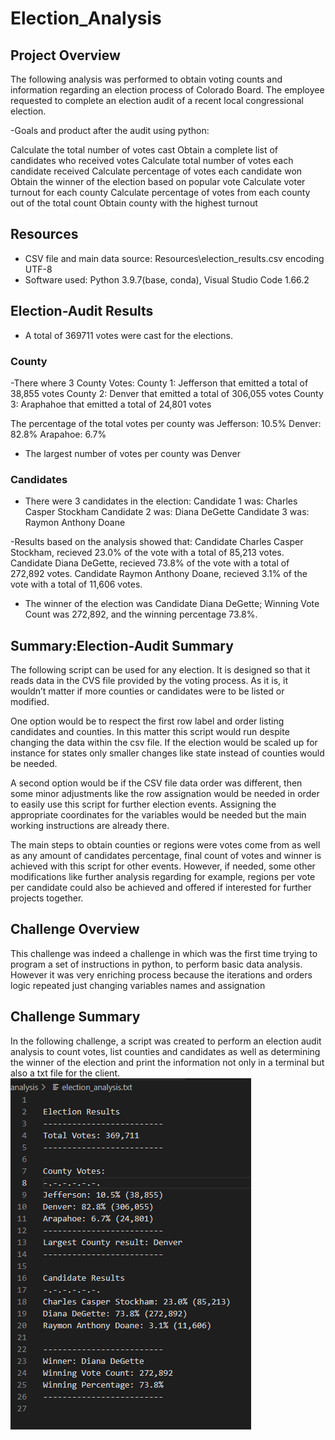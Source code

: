 # Election_Analysis


## Project Overview
The following analysis was performed to obtain voting counts and information regarding an election process of Colorado Board. The employee requested to complete an election audit of a recent local congressional election. 

-Goals and product after the audit using python:

Calculate the total number of votes cast
Obtain a complete list of candidates who received votes
Calculate total number of votes each candidate received
Calculate percentage of votes each candidate won
Obtain the winner of the election based on popular vote
Calculate voter turnout for each county
Calculate percentage of votes from each county out of the total count
Obtain county with the highest turnout

## Resources
- CSV file and main data source: Resources\election_results.csv encoding UTF-8
- Software used: Python 3.9.7(base, conda), Visual Studio Code 1.66.2 

## Election-Audit Results
- A total of 369711 votes were cast for the elections.

### County
-There where 3 County Votes: 
County 1: Jefferson that emitted a total of 38,855 votes
County 2: Denver that emitted a total of 306,055 votes
County 3: Araphahoe that emitted a total of 24,801 votes

The percentage of the total votes per county was
Jefferson: 10.5%
Denver: 82.8%
Arapahoe: 6.7%

- The largest number of votes per county was Denver

### Candidates
- There were 3 candidates in the election: 
    Candidate 1 was: Charles Casper Stockham
    Candidate 2 was: Diana DeGette
    Candidate 3 was: Raymon Anthony Doane

-Results based on the analysis showed that:
    Candidate Charles Casper Stockham, recieved 23.0% of the vote with a total of 85,213 votes. 
    Candidate Diana DeGette, recieved 73.8% of the vote with a total of 272,892 votes.
    Candidate Raymon Anthony Doane, recieved 3.1% of the vote with a total of 11,606 votes. 

- The winner of the election was Candidate Diana DeGette;
Winning Vote Count was 272,892, and the winning percentage 73.8%. 


## Summary:Election-Audit Summary
The following script can be used for any election. It is designed so that it reads data in the CVS file provided by the voting process.
As it is, it wouldn’t matter if more counties or candidates were to be listed or modified. 

One option would be to respect the first row label and order listing candidates and counties. In this matter this script would run despite changing the data within the csv file. If the election would be scaled up for instance for states only smaller changes like state instead of counties would be needed. 

A second option would be if the CSV file data order was different, then some minor adjustments like the row assignation would be needed in order to easily use this script for further election events. Assigning the appropriate coordinates for the variables would be needed but the main working instructions are already there.

The main steps to obtain counties or regions were votes come from as well as any amount of candidates percentage, final count of votes and winner is achieved with this script for other events.
However, if needed, some other modifications like further analysis regarding for example, regions per vote per candidate could also be achieved and offered if interested for further projects together. 


## Challenge Overview
This challenge was indeed a challenge in which was the first time trying to program a set of instructions in python, to perform basic data analysis. However it was very enriching process because the iterations and orders logic repeated just changing variables names and assignation 
 
## Challenge Summary
In the following challenge, a script was created to perform an election audit analysis to count votes, list counties and candidates as well as determining the winner of the election and print the information not only in a terminal but also a txt file for the client.
![AnalysisReport](Analysis_report.png)

